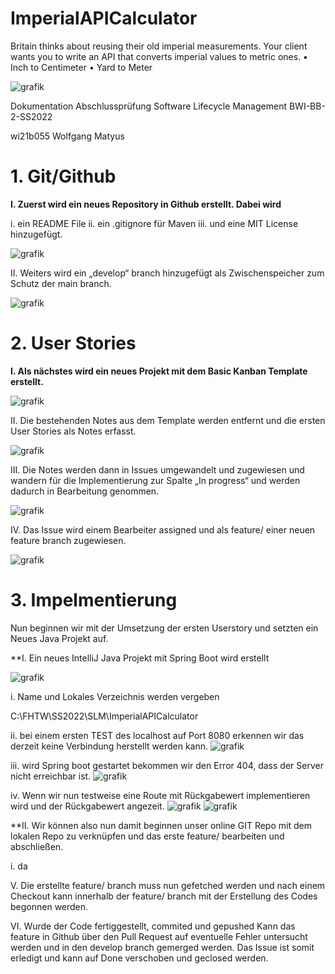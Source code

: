 # ImperialAPICalculator
Britain thinks about reusing their old imperial measurements. Your client wants you to write an API that converts imperial values to metric ones. • Inch to Centimeter • Yard to Meter


![grafik](https://user-images.githubusercontent.com/105013150/175044939-19c97e5c-bb83-4727-9121-8bbaec54ad1e.png)

Dokumentation Abschlussprüfung
Software Lifecycle Management 
BWI-BB-2-SS2022

wi21b055
Wolfgang Matyus


# 1.	Git/Github
**I.	Zuerst wird ein neues Repository in Github erstellt. Dabei wird**

i.	ein README File 
ii.	ein .gitignore für Maven
iii.	und eine MIT License hinzugefügt.

![grafik](https://user-images.githubusercontent.com/105013150/175053289-d66c02b7-93ea-4ed2-b347-d62be2fc9f66.png)

II.	Weiters wird ein „develop“ branch hinzugefügt als Zwischenspeicher zum Schutz der main branch.

![grafik](https://user-images.githubusercontent.com/105013150/175053699-8c38cc4d-9177-4142-94b8-b08194817a99.png)


# 2.	User Stories
**I.	Als nächstes wird ein neues Projekt mit dem Basic Kanban Template erstellt.**

![grafik](https://user-images.githubusercontent.com/105013150/175054553-b83ba12b-52a1-4ecf-8e91-5c012954fea7.png)


II.	Die bestehenden Notes aus dem Template werden entfernt und die ersten User Stories als Notes erfasst.

![grafik](https://user-images.githubusercontent.com/105013150/175056542-34745512-b4c4-4c07-a22d-d28e438abed5.png)


III.	Die Notes werden dann in Issues umgewandelt und zugewiesen und wandern für die Implementierung zur Spalte „In progress“ und werden dadurch in Bearbeitung genommen.

![grafik](https://user-images.githubusercontent.com/105013150/175057868-f3321a13-bf4e-4165-9eeb-865d3a8fd8ec.png)


IV.	Das Issue wird einem Bearbeiter assigned und als feature/ einer neuen feature branch zugewiesen.
 
![grafik](https://user-images.githubusercontent.com/105013150/175058558-6ecfccfa-2f45-44dd-85f9-667826cf6d22.png)


# 3.	Impelmentierung

Nun beginnen wir mit der Umsetzung der ersten Userstory und setzten ein Neues Java Projekt auf.


**I.	Ein neues IntelliJ Java Projekt mit Spring Boot wird erstellt

![grafik](https://user-images.githubusercontent.com/105013150/175059495-90f4c827-b020-4f87-bbc6-b47ed9f4bb9a.png)

i.	Name und Lokales Verzeichnis werden vergeben

C:\FHTW\SS2022\SLM\ImperialAPICalculator

ii. bei einem ersten TEST des localhost auf Port 8080 erkennen wir das derzeit keine Verbindung herstellt werden kann.
![grafik](https://user-images.githubusercontent.com/105013150/175061142-cfb6c3f9-7621-4b84-8e9d-3e1cf15299af.png)

iii. wird Spring boot gestartet bekommen wir den Error 404, dass der Server nicht erreichbar ist.
![grafik](https://user-images.githubusercontent.com/105013150/175063731-c09b715a-c460-4493-b3d4-e4067fe87583.png)

iv. Wenn wir nun testweise eine Route mit Rückgabewert implementieren wird und der Rückgabewert angezeit.
![grafik](https://user-images.githubusercontent.com/105013150/175063479-1ff005f9-f292-469e-8c08-9538a1905c7c.png)
![grafik](https://user-images.githubusercontent.com/105013150/175064186-030b7866-8694-435d-8f62-1b4730634b9a.png)

**II. Wir können also nun damit beginnen unser online GIT Repo mit dem lokalen Repo zu verknüpfen und das erste feature/ bearbeiten und abschließen.

i. da

V.	Die erstellte feature/ branch muss nun gefetched werden und nach einem Checkout kann innerhalb der feature/ branch mit der Erstellung des Codes begonnen werden.




VI.	Wurde der Code fertiggestellt, commited und gepushed Kann das feature in Github über den Pull Request auf eventuelle Fehler untersucht werden und in den develop branch gemerged werden. Das Issue ist somit erledigt und kann auf Done verschoben und geclosed werden. 
